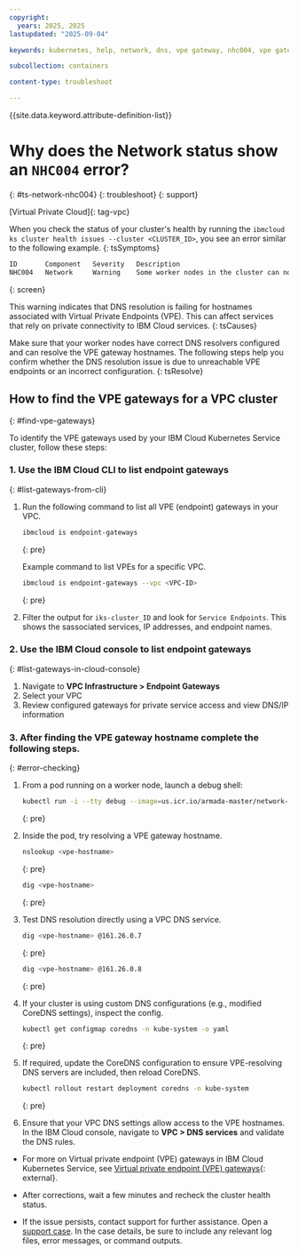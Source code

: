```yaml
---
copyright: 
  years: 2025, 2025
lastupdated: "2025-09-04"

keywords: kubernetes, help, network, dns, vpe gateway, nhc004, vpe gateway hostname resolution

subcollection: containers

content-type: troubleshoot

---
```


{{site.data.keyword.attribute-definition-list}}

# Why does the Network status show an `NHC004` error?
{: #ts-network-nhc004}
{: troubleshoot}
{: support}

[Virtual Private Cloud]{: tag-vpc}

When you check the status of your cluster's health by running the `ibmcloud ks cluster health issues --cluster <CLUSTER_ID>`, you see an error similar to the following example.
{: tsSymptoms}

```sh
ID       Component   Severity   Description
NHC004   Network     Warning    Some worker nodes in the cluster can not resolve VPE gateway hostnames.
```
{: screen}

This warning indicates that DNS resolution is failing for hostnames associated with Virtual Private Endpoints (VPE). This can affect services that rely on private connectivity to IBM Cloud services.
{: tsCauses}

Make sure that your worker nodes have correct DNS resolvers configured and can resolve the VPE gateway hostnames. The following steps help you confirm whether the DNS resolution issue is due to unreachable VPE endpoints or an incorrect configuration.
{: tsResolve}

## How to find the VPE gateways for a VPC cluster
{: #find-vpe-gateways}

To identify the VPE gateways used by your IBM Cloud Kubernetes Service cluster, follow these steps:

### 1. Use the IBM Cloud CLI to list endpoint gateways
{: #list-gateways-from-cli}

1. Run the following command to list all VPE (endpoint) gateways in your VPC.

    ```sh
    ibmcloud is endpoint-gateways
    ```
    {: pre}
    
    Example command to list VPEs for a specific VPC.

    ```sh
    ibmcloud is endpoint-gateways --vpc <VPC-ID>
    ```
    {: pre}

2. Filter the output for `iks-cluster_ID` and look for `Service Endpoints`. This shows the sassociated services, IP addresses, and endpoint names.


### 2. Use the IBM Cloud console to list endpoint gateways
{: #list-gateways-in-cloud-console}

1. Navigate to **VPC Infrastructure > Endpoint Gateways**
2. Select your VPC
3. Review configured gateways for private service access and view DNS/IP information

### 3. After finding the VPE gateway hostname complete the following steps.
{: #error-checking}

1. From a pod running on a worker node, launch a debug shell:

    ```sh
    kubectl run -i --tty debug --image=us.icr.io/armada-master/network-alpine:latest --restart=Never -- sh
    ```
    {: pre}

2. Inside the pod, try resolving a VPE gateway hostname.

    ```sh
    nslookup <vpe-hostname>
    ```
    {: pre}

    ```sh
    dig <vpe-hostname>
    ```
    {: pre}

3. Test DNS resolution directly using a VPC DNS service.

    ```sh
    dig <vpe-hostname> @161.26.0.7
    ```
    {: pre}

    ```sh
    dig <vpe-hostname> @161.26.0.8
    ```
    {: pre}

4. If your cluster is using custom DNS configurations (e.g., modified CoreDNS settings), inspect the config.

    ```sh
    kubectl get configmap coredns -n kube-system -o yaml
    ```
    {: pre}

5. If required, update the CoreDNS configuration to ensure VPE-resolving DNS servers are included, then reload CoreDNS.

    ```sh
    kubectl rollout restart deployment coredns -n kube-system
    ```
    {: pre}

6. Ensure that your VPC DNS settings allow access to the VPE hostnames. In the IBM Cloud console, navigate to **VPC > DNS services** and validate the DNS rules.

- For more on Virtual private endpoint (VPE) gateways in IBM Cloud Kubernetes Service, see [Virtual private endpoint (VPE) gateways](https://cloud.ibm.com/docs/containers?topic=containers-vpc-security-group-reference#sbd-managed-vpe-gateways){: external}.

- After corrections, wait a few minutes and recheck the cluster health status.

- If the issue persists, contact support for further assistance. Open a [support case](/docs/account?topic=account-using-avatar). In the case details, be sure to include any relevant log files, error messages, or command outputs.
